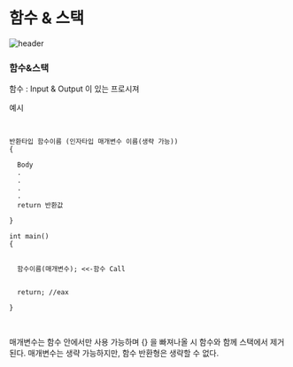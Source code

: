 # 함수 & 스택 


 ![header](https://capsule-render.vercel.app/api?color=gradient&type=waving)

### 함수&스택

  함수 : Input & Output 이 있는 프로시져


예시
<pre>
<code>

반환타입 함수이름 (인자타입 매개변수 이름(생략 가능))  
{

  Body  
  .  
  .  
  .  
  .  
  return 반환값    
  
}

int main()  
{  


  함수이름(매개변수); <<-함수 Call


  return; //eax 

}

</code>
</pre>

매개변수는 함수 안에서만 사용 가능하며 {} 을 빠져나올 시 함수와 함께 스택에서 제거된다. 매개변수는 생략 가능하지만, 함수 반환형은 생략할 수 없다.






 
 
